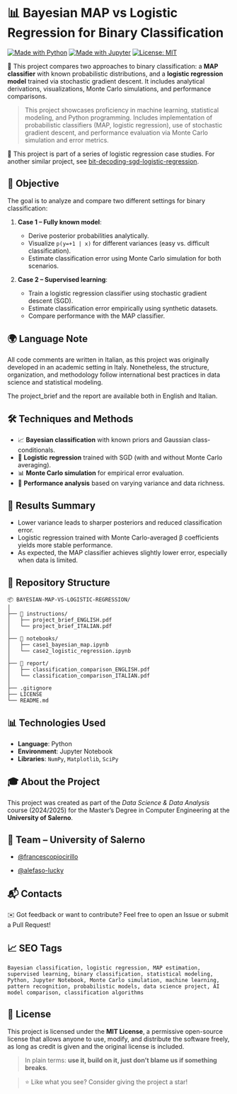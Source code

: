 # 📊 Bayesian MAP vs Logistic Regression for Binary Classification

[![Made with Python](https://img.shields.io/badge/Made%20with-Python-blue.svg)](https://www.python.org/)
[![Made with Jupyter](https://img.shields.io/badge/Made%20with-Jupyter-orange.svg)](https://jupyter.org/)
[![License: MIT](https://img.shields.io/badge/License-MIT-yellow.svg)](https://opensource.org/licenses/MIT)

🧠 This project compares two approaches to binary classification: a **MAP classifier** with known probabilistic distributions, and a **logistic regression model** trained via stochastic gradient descent. It includes analytical derivations, visualizations, Monte Carlo simulations, and performance comparisons.

> This project showcases proficiency in machine learning, statistical modeling, and Python programming. Includes implementation of probabilistic classifiers (MAP, logistic regression), use of stochastic gradient descent, and performance evaluation via Monte Carlo simulation and error metrics.

📂 This project is part of a series of logistic regression case studies. For another similar project, see [bit-decoding-sgd-logistic-regression](https://github.com/francescopiocirillo/bit-decoding-sgd-logistic-regression).


## 📌 Objective

The goal is to analyze and compare two different settings for binary classification:

1. **Case 1 – Fully known model**:
   - Derive posterior probabilities analytically.
   - Visualize `p(y=+1 | x)` for different variances (easy vs. difficult classification).
   - Estimate classification error using Monte Carlo simulation for both scenarios.

2. **Case 2 – Supervised learning**:
   - Train a logistic regression classifier using stochastic gradient descent (SGD).
   - Estimate classification error empirically using synthetic datasets.
   - Compare performance with the MAP classifier.

## 🌍 Language Note

All code comments are written in Italian, as this project was originally developed in an academic setting in Italy. Nonetheless, the structure, organization, and methodology follow international best practices in data science and statistical modeling.

The project_brief and the report are available both in English and Italian.

## 🛠️ Techniques and Methods

- 📈 **Bayesian classification** with known priors and Gaussian class-conditionals.
- 🧠 **Logistic regression** trained with SGD (with and without Monte Carlo averaging).
- 📊 **Monte Carlo simulation** for empirical error evaluation.
- 🔁 **Performance analysis** based on varying variance and data richness.

## 🧪 Results Summary

- Lower variance leads to sharper posteriors and reduced classification error.
- Logistic regression trained with Monte Carlo-averaged β coefficients yields more stable performance.
- As expected, the MAP classifier achieves slightly lower error, especially when data is limited.

## 📂 Repository Structure

```
📦 BAYESIAN-MAP-VS-LOGISTIC-REGRESSION/
│
├── 📁 instructions/
│   ├── project_brief_ENGLISH.pdf
│   └── project_brief_ITALIAN.pdf
│
├── 📁 notebooks/
│   ├── case1_bayesian_map.ipynb
│   └── case2_logistic_regression.ipynb
│
├── 📁 report/
│   ├── classification_comparison_ENGLISH.pdf
│   └── classification_comparison_ITALIAN.pdf
│
├── .gitignore
├── LICENSE
└── README.md
```

## 📊 Technologies Used

- **Language**: Python
- **Environment**: Jupyter Notebook
- **Libraries**: `NumPy`, `Matplotlib`, `SciPy`

## 🎓 About the Project

This project was created as part of the *Data Science & Data Analysis* course (2024/2025) for the Master’s Degree in Computer Engineering at the **University of Salerno**.

## 👥 Team – University of Salerno
    
* [@francescopiocirillo](https://github.com/francescopiocirillo)
    
* [@alefaso-lucky](https://github.com/alefaso-lucky)

## 📬 Contacts

✉️ Got feedback or want to contribute? Feel free to open an Issue or submit a Pull Request!

## 📈 SEO Tags

```
Bayesian classification, logistic regression, MAP estimation, supervised learning, binary classification, statistical modeling, Python, Jupyter Notebook, Monte Carlo simulation, machine learning, pattern recognition, probabilistic models, data science project, AI model comparison, classification algorithms
```

## 📄 License

This project is licensed under the **MIT License**, a permissive open-source license that allows anyone to use, modify, and distribute the software freely, as long as credit is given and the original license is included.

> In plain terms: **use it, build on it, just don’t blame us if something breaks**.

> ⭐ Like what you see? Consider giving the project a star!
